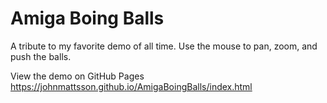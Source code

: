 # Amiga Boing Balls

A tribute to my favorite demo of all time. Use the mouse to pan, zoom, and push the balls.

View the demo on GitHub Pages
https://johnmattsson.github.io/AmigaBoingBalls/index.html
